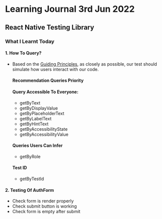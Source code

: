 # Learning Journal 3rd Jun 2022
## React Native Testing Library
### What I Learnt Today
#### 1. How To Query?
- Based on the [Guiding Principles](https://testing-library.com/docs/guiding-principles/), as closely as possible, our test should simulate how users interact with our code.
  #### Recommendation Queries Priority
    #### Query Accessible To Everyone:
    - getByText
    - getByDisplayValue
    - getByPlaceholderText
    - getByLabelText
    - getByHintText
    - getByAccessibilityState
    - getByAccessibilityValue
   #### Queries Users Can Infer
   -  getByRole
   #### Test ID
   -  getByTestId
#### 2. Testing Of AuthForm
- Check form is render properly
- Check submit button is working
- Check form is empty after submit
